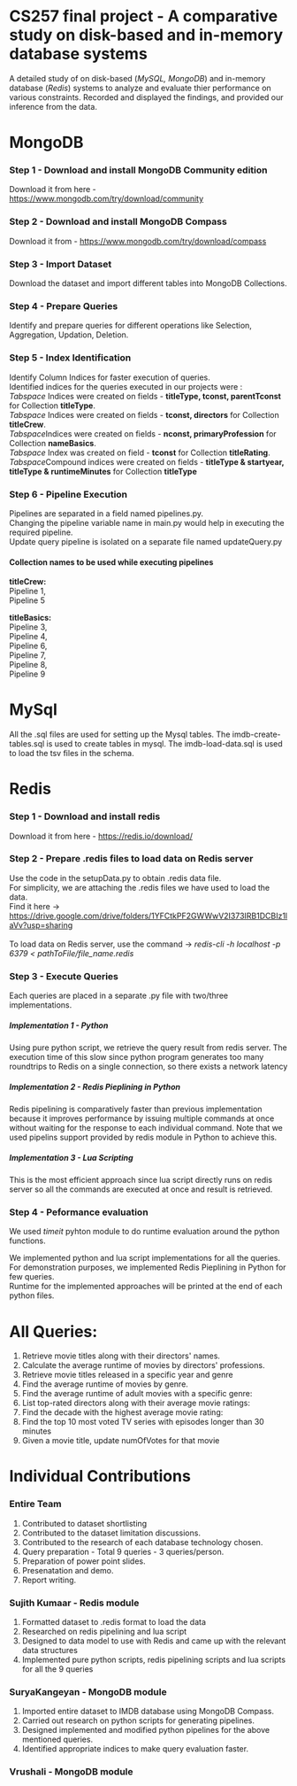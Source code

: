 # CS257 final project - A comparative study on disk-based and in-memory database systems

A detailed study of on disk-based (_MySQL, MongoDB_) and in-memory database (_Redis_) systems to analyze and evaluate thier performance on various constraints. Recorded and displayed the findings, and provided our inference from the data. 

# MongoDB
### Step 1 - Download and install MongoDB Community edition
Download it from here - https://www.mongodb.com/try/download/community

### Step 2 - Download and install MongoDB Compass
Download it from - https://www.mongodb.com/try/download/compass

### Step 3 - Import Dataset 
Download the dataset and import different tables into MongoDB Collections.

### Step 4 - Prepare Queries
Identify and prepare queries for different operations like Selection, Aggregation, Updation, Deletion.

### Step 5 - Index Identification
Identify Column Indices  for faster execution of queries.<br>
Identified indices for the queries executed in our projects were :<br>
 *Tabspace* Indices were created on fields - **titleType, tconst, parentTconst** for Collection **titleType**.<br>
 *Tabspace* Indices were created on fields - **tconst, directors** for Collection **titleCrew**.<br>
  *Tabspace*Indices were created on fields - **nconst, primaryProfession** for Collection **nameBasics**.<br>
 *Tabspace* Index was created on field - **tconst** for Collection **titleRating**.<br>
  *Tabspace*Compound indices were created on fields - **titleType & startyear, titleType & runtimeMinutes** for Collection **titleType**
  
### Step 6 - Pipeline Execution
Pipelines are separated in a field named pipelines.py.<br>
Changing the pipeline variable name in main.py would help in executing the required pipeline.<br>
Update query pipeline is isolated on a separate file named updateQuery.py <br>

#### Collection names to be used while executing pipelines

**titleCrew:**<br>
Pipeline 1,<br>
Pipeline 5

**titleBasics:**<br>
Pipeline 3,<br>
Pipeline 4,<br>
Pipeline 6,<br>
Pipeline 7,<br>
Pipeline 8,<br>
Pipeline 9

# MySql
All the .sql files are used for setting up the Mysql tables.
The imdb-create-tables.sql is used to create tables in mysql.
The imdb-load-data.sql is used to load the tsv files in the schema.

# Redis

### Step 1 - Download and install redis
Download it from here - https://redis.io/download/

### Step 2 - Prepare .redis files to load data on Redis server
Use the code in the setupData.py to obtain .redis data file. <br>
For simplicity, we are attaching the .redis files we have used to load the data. <br>
Find it here -> https://drive.google.com/drive/folders/1YFCtkPF2GWWwV2I373IRB1DCBIz1laVv?usp=sharing <br>
<br>
To load data on Redis server, use the command -> _redis-cli -h localhost -p 6379 < pathToFile/file_name.redis_


### Step 3 - Execute Queries
Each queries are placed in a separate .py file with two/three implementations.

##### Implementation 1 - Python
Using pure python script, we retrieve the query result from redis server.
The execution time of this slow since python program generates too many roundtrips to Redis on a single connection, so there exists a network latency

##### Implementation 2 - Redis Pieplining in Python
Redis pipelining is comparatively faster than previous implementation because it improves performance by issuing multiple commands at once without waiting for the response to each individual command.
Note that we used pipelins support provided by redis module in Python to achieve this.

##### Implementation 3 - Lua Scripting
This is the most efficient approach since lua script directly runs on redis server so all the commands are executed at once and result is retrieved.


### Step 4 - Peformance evaluation
We used _timeit_ pyhton module to do runtime evaluation around the python functions.<br>

We implemented python and lua script implementations for all the queries.<br>
For demonstration purposes, we implemented Redis Pieplining in Python for few queries.<br>
Runtime for the implemented approaches will be printed at the end of each python files.<br>



# All Queries:
1. Retrieve movie titles along with their directors' names.
2. Calculate the average runtime of movies by directors' professions.
3. Retrieve movie titles released in a specific year and genre
4. Find the average runtime of movies by genre.
5. Find the average runtime of adult movies with a specific genre:
6. List top-rated directors along with their average movie ratings:
7. Find the decade with the highest average movie rating:
8. Find the top 10 most voted TV series with episodes longer than 30 minutes
9. Given a movie title, update numOfVotes for that movie


# Individual Contributions

### Entire Team
1. Contributed to dataset shortlisting 
2. Contributed to the dataset limitation discussions.
3. Contributed to the research of each database technology chosen.
4. Query preparation - Total 9 queries - 3 queries/person.
5. Preparation of power point slides.
6. Presenatation and demo.
7. Report writing.

### Sujith Kumaar - Redis module
1. Formatted dataset to .redis format to load the data
2. Researched on redis pipelining and lua script
3. Designed to data model to use with Redis and came up with the relevant data structures
4. Implemented pure python scripts, redis pipelining scripts and lua scripts for all the 9 queries

### SuryaKangeyan - MongoDB module   
1. Imported entire dataset to IMDB database using MongoDB Compass.
2. Carried out research on python scripts for generating pipelines.
3. Designed implemented and modified python pipelines for the above mentioned queries.
4. Identified appropriate indices to make query evaluation faster.

### Vrushali - MongoDB module  

